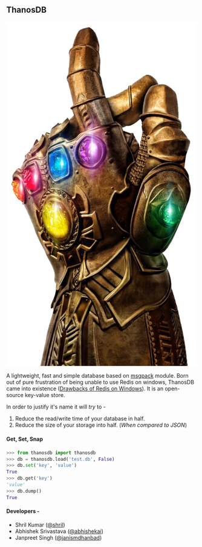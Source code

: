 ## ThanosDB

![](./static/gaultlet.png)

A lightweight, fast and simple database based on [msgpack](<https://msgpack.org/index.html>) module. Born out of pure frustration of being unable to use Redis on windows, ThanosDB came into existence ([Drawbacks of Redis on Windows](<https://redislabs.com/ebook/appendix-a/a-3-installing-on-windows/a-3-1-drawbacks-of-redis-on-windows/>)). It is an open-source key-value store.

In order to justify it's name it will *try* to - 

1. Reduce the read/write time of your database in half.
2. Reduce the size of your storage into half. (*When compared to JSON*)

#### Get, Set, Snap

```python
>>> from thanosdb import thanosdb
>>> db = thanosdb.load('test.db', False)
>>> db.set('key', 'value')
True
>>> db.get('key')
'value'
>>> db.dump()
True
```

#### Developers - 

- Shril Kumar ([@shril](https://github.com/shril))
- Abhishek Srivastava ([@abhishekai](https://github.com/abhishekai))
- Janpreet Singh ([@janismdhanbad](https://github.com/janismdhanbad))

